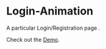 # Login-Animation

A particular Login/Registration page .

Check out the <a href="http://mattifra.github.io/Login-Animation/" target="blank">Demo</a>.
